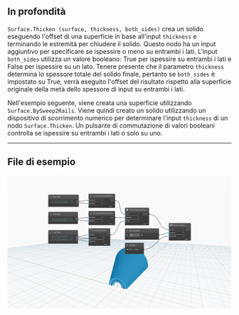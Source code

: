 <!--- Autodesk.DesignScript.Geometry.Surface.Thicken(surface, thickness, both_sides) --->
<!--- 5HLUQKT3UZOAWPJMHUXPRYXIG5HOMTLY5RMTZVDGAABIO5MZ3OVQ --->
## In profondità
`Surface.Thicken (surface, thickness, both_sides)` crea un solido eseguendo l'offset di una superficie in base all'input `thickness` e terminando le estremità per chiudere il solido. Questo nodo ha un input aggiuntivo per specificare se ispessire o meno su entrambi i lati. L'input `both_sides` utilizza un valore booleano: True per ispessire su entrambi i lati e False per ispessire su un lato. Tenere presente che il parametro `thickness` determina lo spessore totale del solido finale, pertanto se `both_sides` è impostato su True, verrà eseguito l'offset del risultato rispetto alla superficie originale della metà dello spessore di input su entrambi i lati.

Nell'esempio seguente, viene creata una superficie utilizzando `Surface.BySweep2Rails`. Viene quindi creato un solido utilizzando un dispositivo di scorrimento numerico per determinare l'input `thickness` di un nodo `Surface.Thicken`. Un pulsante di commutazione di valori booleani controlla se ispessire su entrambi i lati o solo su uno.

___
## File di esempio

![Surface.Thicken](./5HLUQKT3UZOAWPJMHUXPRYXIG5HOMTLY5RMTZVDGAABIO5MZ3OVQ_img.jpg)
